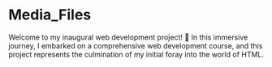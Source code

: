# Media_Files
Welcome to my inaugural web development project! 🚀 In this immersive journey, I embarked on a comprehensive web development course, and this project represents the culmination of my initial foray into the world of HTML.
